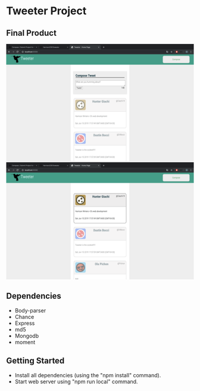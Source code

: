 # Tweeter Project

## Final Product
!["Screenshot of my tweeter app 1"](https://github.com/Harrison2301/tweeter/blob/master/docs/tweet1.png?raw=true)
!["Screenshot of my tweeter app 2"](https://github.com/Harrison2301/tweeter/blob/master/docs/tweet2.png?raw=true)
## Dependencies
- Body-parser
- Chance
- Express 
- md5
- Mongodb
- moment

## Getting Started
- Install all dependencies (using the "npm install" command).
- Start web server using "npm run local" command.
